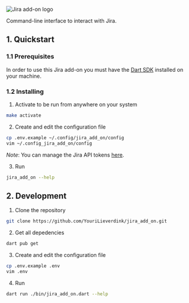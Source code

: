 ![Jira add-on logo](https://github.com/YouriLieverdink/jira_add_on/assets/89806453/bde3f778-491b-4ab4-8124-1b67ab277d2b)

Command-line interface to interact with Jira.

## 1. Quickstart

### 1.1 Prerequisites

In order to use this Jira add-on you must have the [Dart SDK](https://dart.dev/get-dart) installed on your machine.

### 1.2 Installing

1. Activate to be run from anywhere on your system
```sh
make activate
```

2. Create and edit the configuration file
```sh
cp .env.example ~/.config/jira_add_on/config
vim ~/.config_jira_add_on/config
```

*Note*: You can manage the Jira API tokens [here](https://id.atlassian.com/manage-profile/security/api-tokens).

3. Run
```sh
jira_add_on --help
```

## 2. Development

1. Clone the repository
```sh
git clone https://github.com/YouriLieverdink/jira_add_on.git
```

2. Get all depedencies
```sh
dart pub get
```

3. Create and edit the configuration file
```sh
cp .env.example .env
vim .env
```

4. Run
```sh
dart run ./bin/jira_add_on.dart --help
```
